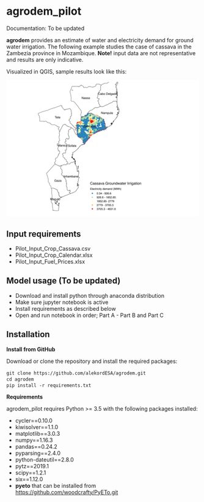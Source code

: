 # agrodem_pilot

Documentation: To be updated

**agrodem** provides an estimate of water and electricity demand for ground water irrigation.
The following example studies the case of cassava in the Zambezia province in Mozambique.
**Note!** input data are not representative and results are only indicative.

Visualized in QGIS, sample results look like this:

![SampleResult](SampleResult.png)

## Input requirements
- Pilot_Input_Crop_Cassava.csv 
- Pilot_Input_Crop_Calendar.xlsx
- Pilot_Input_Fuel_Prices.xlsx

## Model usage (To be updated)

- Download and install python through anaconda distribution 
- Make sure jupyter notebook is active
- Install requirements as described below
- Open and run notebook in order; Part A - Part B and Part C

## Installation

**Install from GitHub**

Download or clone the repository and install the required packages:

```
git clone https://github.com/alekordESA/agrodem.git
cd agrodem
pip install -r requirements.txt
```

**Requirements**

agrodem_pilot requires Python >= 3.5 with the following packages installed:
- cycler==0.10.0
- kiwisolver==1.1.0
- matplotlib==3.0.3
- numpy==1.16.3
- pandas==0.24.2
- pyparsing==2.4.0
- python-dateutil==2.8.0
- pytz==2019.1
- scipy==1.2.1
- six==1.12.0
- **pyeto** that can be installed from https://github.com/woodcrafty/PyETo.git
